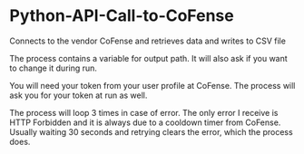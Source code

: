 # Python-API-Call-to-CoFense
Connects to the vendor CoFense and retrieves data and writes to CSV file

The process contains a variable for output path.  It will also ask if you want to change it during run.

You will need your token from your user profile at CoFense.  The process will ask you for your token at run as well.

The process will loop 3 times in case of error.  The only error I receive is HTTP Forbidden and it is always due to a cooldown timer from CoFense.  Usually waiting 30 seconds and retrying clears the error, which the process does.
